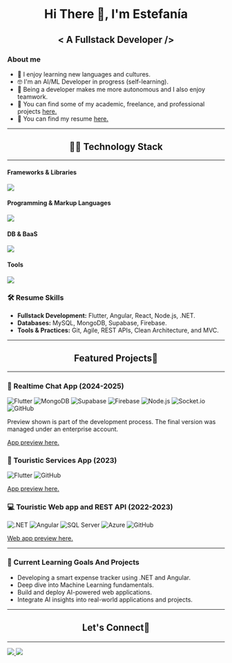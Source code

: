<!-- main info starts -->
<div align="center">
    <h1>Hi There 👋, I'm Estefanía</h1>
    <h2>
      <span><<span>
      A Fullstack Developer
      <span>/><span>
    </h2>
</div>

### About me

- 🌱 I enjoy learning new languages and cultures.
- 🤓 I'm an AI/ML Developer in progress (self-learning).
- 👥 Being a developer makes me more autonomous and I also enjoy teamwork.
- 🚀 You can find some of my academic, freelance, and professional projects [here.](https://drive.google.com/drive/folders/1nPRxmcgaLl8fITS4azQnsVJDq6qhnMDy?usp=drive_link)
- 📄 You can find my resume [here.](https://drive.google.com/drive/folders/1Y86HhZYoVU9wj-LYaCg3BUhO5x75HDk5?usp=drive_link)

<!-- main info ends -->
---
<!-- tech info starts -->
<section>
  <div align="center">
      <h2>👨‍💻 Technology Stack</h2>
  </div>

---
  <div>
    <h4>Frameworks & Libraries</h4>
    <img src="https://skillicons.dev/icons?i=flutter,angular,net,react,threejs,nodejs" />
  </div>

  <div>
    <h4>Programming & Markup Languages</h4>
    <img src="https://skillicons.dev/icons?i=cs,dart,ts,php,html,css" />
  </div>

  <div>
    <h4>DB & BaaS</h4>
    <img src="https://skillicons.dev/icons?i=mongodb,mysql,firebase,supabase" />
  </div>

  <div>
    <h4>Tools</h4>
    <a href="https://skillicons.dev/">
      <img src="https://skillicons.dev/icons?i=git,github,postman,visualstudio,vscode,androidstudio,figma" />
    </a>
  </div>
</section>

### 🛠️ Resume Skills
- **Fullstack Development:** Flutter, Angular, React, Node.js, .NET. 
- **Databases:** MySQL, MongoDB, Supabase, Firebase.
- **Tools & Practices:** Git, Agile, REST APIs, Clean Architecture, and MVC.

<!-- tech info ends -->
---
<!-- feature projects starts -->
<div align="center">
    <h2 style="border-bottom: none;">Featured Projects🌟</h2>
</div>

---
### 📱 Realtime Chat App (2024-2025)
![Flutter](https://img.shields.io/badge/Flutter-02569B?style=flat-square&logo=Flutter&logoColor=white)
![MongoDB](https://img.shields.io/badge/MongoDB-47A248?style=flat-square&logo=mongodb&logoColor=white)
![Supabase](https://img.shields.io/badge/Supabase-3ECF8E?style=flat-square&logo=supabase&logoColor=white)
![Firebase](https://img.shields.io/badge/Firebase-FFCA28?style=flat-square&logo=firebase&logoColor=black)
![Node.js](https://img.shields.io/badge/Node.js-339933?style=flat-square&logo=node.js&logoColor=white)
![Socket.io](https://img.shields.io/badge/Socket.io-010101?style=flat-square&logo=socketdotio&logoColor=white)
![GitHub](https://img.shields.io/badge/GitHub-181717?style=flat-square&logo=github&logoColor=white)

Preview shown is part of the development process. The final version was managed under an enterprise account.

[App preview here.](https://drive.google.com/file/d/1J5ZBCrKtGphk7mSYJhGnsPavGN9tj8pf/view?usp=drive_link)

### 📱 Touristic Services App (2023)
![Flutter](https://img.shields.io/badge/Flutter-02569B?style=flat-square&logo=Flutter&logoColor=white)
![GitHub](https://img.shields.io/badge/GitHub-181717?style=flat-square&logo=github&logoColor=white)

[App preview here.](https://drive.google.com/file/d/1EIFJ8MdzeLGaM4yi1yRGV3R8X-nssooI/view?usp=drive_link)

### 💻 Touristic Web app and REST API (2022-2023)
![.NET](https://img.shields.io/badge/.NET-512BD4?style=flat-square&logo=dotnet&logoColor=white)
![Angular](https://img.shields.io/badge/Angular-DD0031?style=flat-square&logo=angular&logoColor=white)
![SQL Server](https://img.shields.io/badge/SQL%20Server-CC2927?style=flat-square&logo=microsoftsqlserver&logoColor=white)
![Azure](https://img.shields.io/badge/Azure-0078D4?style=flat-square&logo=microsoftazure&logoColor=white)
![GitHub](https://img.shields.io/badge/GitHub-181717?style=flat-square&logo=github&logoColor=white)

[Web app preview here.](https://turistik.vercel.app/)

<!-- feature projects ends -->
---
<!-- Current project and goals starts -->
### 🎯 Current Learning Goals And Projects
- Developing a smart expense tracker using .NET and Angular.
- Deep dive into Machine Learning fundamentals.
- Build and deploy AI-powered web applications.
- Integrate AI insights into real-world applications and projects.
<!-- Current project and goals ends -->
---
<!-- contact info starts > -->
<div align="center">
    <h2 style="border-bottom: none;">Let's Connect🤝</h2>
</div>

#### 

---

<div>
  <a href="https://www.linkedin.com/in/estefania-alvarez-828947303/" target="_blank">
    <img src="https://img.shields.io/badge/-LinkedIn-0077B5?style=for-the-badge&logo=Linkedin&logoColor=white"></img>
  </a>
  <a href="mailto:alvarez.estefania.dev@gmail.com" target="_blank">
    <img src="https://img.shields.io/badge/-Gmail-D14836?style=for-the-badge&logo=Gmail&logoColor=white"></img>
  </a>
</div>
<!--contact info ends -->
